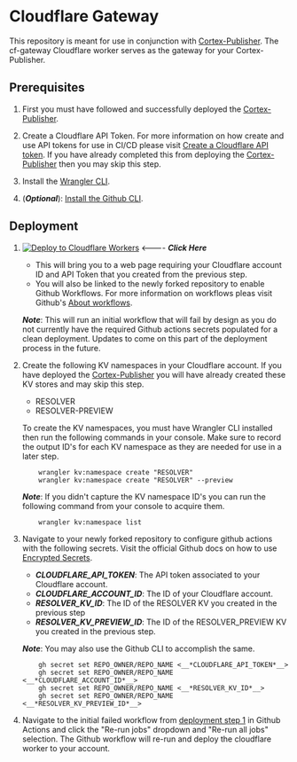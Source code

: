 # Cloudflare Gateway

This repository is meant for use in conjunction with [Cortex-Publisher](https://github.com/crtxio/cortex-publisher). The cf-gateway Cloudflare worker serves as the gateway for your Cortex-Publisher.

## Prerequisites

1. First you must have followed and successfully deployed the [Cortex-Publisher](https://github.com/crtxio/cortex-publisher).

2. Create a Cloudflare API Token. For more information on how create and use API tokens for use in CI/CD please visit [Create a Cloudflare API token](https://developers.cloudflare.com/workers/wrangler/ci-cd/#create-a-cloudflare-api-token). If you have already completed this from deploying the [Cortex-Publisher](https://github.com/crtxio/cortex-publisher) then you may skip this step.

3. Install the [Wrangler CLI](https://developers.cloudflare.com/workers/wrangler/install-and-update/).

4. (__*Optional*__): [Install the Github CLI](https://cli.github.com/manual/installation).

## Deployment

1. [![Deploy to Cloudflare Workers](https://deploy.workers.cloudflare.com/button)](https://deploy.workers.cloudflare.com/?url=https://github.com/crtxio/cf-gateway) <---- __*Click Here*__

    - This will bring you to a web page requiring your Cloudflare account ID and API Token that you created from the previous step.
    - You will also be linked to the newly forked repository to enable Github Workflows. For more information on workflows pleas visit Github's [About workflows](https://docs.github.com/en/actions/using-workflows/about-workflows).

    __*Note*__: This will run an initial workflow that will fail by design as you do not currently have the required Github actions secrets populated for a clean deployment. Updates to come on this part of the deployment process in the future.

2. Create the following KV namespaces in your Cloudflare account. If you have deployed the [Cortex-Publisher](https://github.com/crtxio/cortex-publisher) you will have already created these KV stores and may skip this step.

    - RESOLVER
    - RESOLVER-PREVIEW

   To create the KV namespaces, you must have Wrangler CLI installed then run the following commands in your console. Make sure to record the output ID's for each KV namespace as they are needed for use in a later step.

    ```console
        wrangler kv:namespace create "RESOLVER"
        wrangler kv:namespace create "RESOLVER" --preview

    ```

      __*Note*__: If you didn't capture the KV namespace ID's you can run the following command from your console to acquire them.

    ```console
        wrangler kv:namespace list
    ```

3. Navigate to your newly forked repository to configure github actions with the following secrets. Visit the official Github docs on how to use [Encrypted Secrets](https://docs.github.com/en/actions/security-guides/encrypted-secrets).

    - __*CLOUDFLARE_API_TOKEN*__: The API token associated to your Cloudflare account.
    - __*CLOUDFLARE_ACCOUNT_ID*__: The ID of your Cloudflare account.
    - __*RESOLVER_KV_ID*__: The ID of the RESOLVER KV you created in the previous step
    - __*RESOLVER_KV_PREVIEW_ID*__: The ID of the RESOLVER_PREVIEW KV you created in the previous step.

    __*Note*__: You may also use the Github CLI to accomplish the same.

    ```console
        gh secret set REPO_OWNER/REPO_NAME <__*CLOUDFLARE_API_TOKEN*__>
        gh secret set REPO_OWNER/REPO_NAME <__*CLOUDFLARE_ACCOUNT_ID*__>
        gh secret set REPO_OWNER/REPO_NAME <__*RESOLVER_KV_ID*__>
        gh secret set REPO_OWNER/REPO_NAME <__*RESOLVER_KV_PREVIEW_ID*__>
    ```

4. Navigate to the initial failed workflow from [deployment step 1](#deployment) in Github Actions and click the "Re-run jobs" dropdown and "Re-run all jobs" selection. The Github workflow will re-run and deploy the cloudflare worker to your account.
